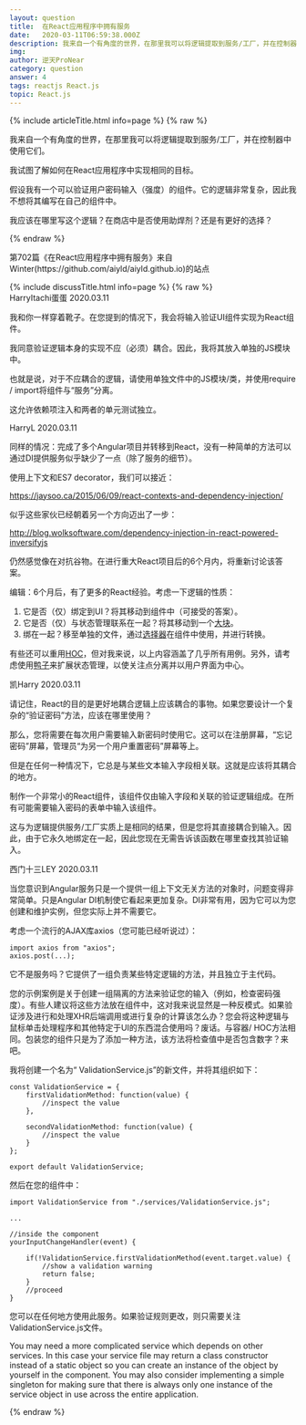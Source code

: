 ```yaml
---
layout: question
title:  在React应用程序中拥有服务
date:   2020-03-11T06:59:38.000Z
description: 我来自一个有角度的世界，在那里我可以将逻辑提取到服务/工厂，并在控制器中使用它们。我试图了解如何在React应用程序中实现相同的目标。假设我有一个...
img: 
author: 逆天ProNear
category: question
answer: 4
tags: reactjs React.js
topic: React.js
---
```

<div class="article-root">
  <div class="article">
    {% include articleTitle.html info=page %}
    {% raw %}
    <div class="article-content"><p><font style="vertical-align: inherit;"><font style="vertical-align: inherit;">我来自一个有角度的世界，在那里我可以将逻辑提取到服务/工厂，并在控制器中使用它们。</font></font></p>

<p><font style="vertical-align: inherit;"><font style="vertical-align: inherit;">我试图了解如何在React应用程序中实现相同的目标。</font></font></p>

<p><font style="vertical-align: inherit;"><font style="vertical-align: inherit;">假设我有一个可以验证用户密码输入（强度）的组件。</font><font style="vertical-align: inherit;">它的逻辑非常复杂，因此我不想将其编写在自己的组件中。</font></font></p>

<p><font style="vertical-align: inherit;"><font style="vertical-align: inherit;">我应该在哪里写这个逻辑？</font><font style="vertical-align: inherit;">在商店中是否使用助焊剂？</font><font style="vertical-align: inherit;">还是有更好的选择？</font></font></p></div>
    {% endraw %}
  </div>
  <p class="winter_mark">第702篇《在React应用程序中拥有服务》来自Winter(https://github.com/aiyld/aiyld.github.io)的站点</p>
  <div class="discuss-wrapper">
    {% include discussTitle.html info=page %}
    {% raw %}
    <div class="discuss-item">
        <div class="discuss-parent">
          <div class="discuss-meta">
            <span class="discuss-user">HarryItachi蛋蛋</span>
            <span class="discuss-time">2020.03.11</span>
          </div>
          <div class="discuss-comment"><p><font style="vertical-align: inherit;"><font style="vertical-align: inherit;">我和你一样穿着靴子。</font><font style="vertical-align: inherit;">在您提到的情况下，我会将输入验证UI组件实现为React组件。</font></font></p>

<p><font style="vertical-align: inherit;"><font style="vertical-align: inherit;">我同意验证逻辑本身的实现不应（必须）耦合。</font><font style="vertical-align: inherit;">因此，我将其放入单独的JS模块中。</font></font></p>

<p><font style="vertical-align: inherit;"><font style="vertical-align: inherit;">也就是说，对于不应耦合的逻辑，请使用单独文件中的JS模块/类，并使用require / import将组件与“服务”分离。</font></font></p>

<p><font style="vertical-align: inherit;"><font style="vertical-align: inherit;">这允许依赖项注入和两者的单元测试独立。</font></font></p></div>
        </div></div><div class="discuss-item">
        <div class="discuss-parent">
          <div class="discuss-meta">
            <span class="discuss-user">HarryL</span>
            <span class="discuss-time">2020.03.11</span>
          </div>
          <div class="discuss-comment"><p><font style="vertical-align: inherit;"><font style="vertical-align: inherit;">同样的情况：完成了多个Angular项目并转移到React，没有一种简单的方法可以通过DI提供服务似乎缺少了一点（除了服务的细节）。 </font></font></p>

<p><font style="vertical-align: inherit;"><font style="vertical-align: inherit;">使用上下文和ES7 decorator，我们可以接近：</font></font></p>

<p><a href="https://jaysoo.ca/2015/06/09/react-contexts-and-dependency-injection/" rel="noreferrer"><font style="vertical-align: inherit;"><font style="vertical-align: inherit;">https://jaysoo.ca/2015/06/09/react-contexts-and-dependency-injection/</font></font></a></p>

<p><font style="vertical-align: inherit;"><font style="vertical-align: inherit;">似乎这些家伙已经朝着另一个方向迈出了一步：</font></font></p>

<p><a href="http://blog.wolksoftware.com/dependency-injection-in-react-powered-inversifyjs" rel="noreferrer"><font style="vertical-align: inherit;"><font style="vertical-align: inherit;">http://blog.wolksoftware.com/dependency-injection-in-react-powered-inversifyjs</font></font></a></p>

<p><font style="vertical-align: inherit;"><font style="vertical-align: inherit;">仍然感觉像在对抗谷物。</font><font style="vertical-align: inherit;">在进行重大React项目后的6个月内，将重新讨论该答案。</font></font></p>

<p><font style="vertical-align: inherit;"><font style="vertical-align: inherit;">编辑：6个月后，有了更多的React经验。</font><font style="vertical-align: inherit;">考虑一下逻辑的性质：</font></font></p>

<ol>
<li><font style="vertical-align: inherit;"><font style="vertical-align: inherit;">它是否（仅）绑定到UI？</font><font style="vertical-align: inherit;">将其移动到组件中（可接受的答案）。</font></font></li>
<li><font style="vertical-align: inherit;"><font style="vertical-align: inherit;">它是否（仅）与状态管理联系在一起？</font><font style="vertical-align: inherit;">将其移动到一个</font></font><a href="https://github.com/gaearon/redux-thunk" rel="noreferrer"><font style="vertical-align: inherit;"><font style="vertical-align: inherit;">大块</font></font></a><font style="vertical-align: inherit;"><font style="vertical-align: inherit;">。</font></font></li>
<li><font style="vertical-align: inherit;"><font style="vertical-align: inherit;">绑在一起？</font><font style="vertical-align: inherit;">移至单独的文件，通过</font></font><a href="https://github.com/reactjs/reselect" rel="noreferrer"><font style="vertical-align: inherit;"><font style="vertical-align: inherit;">选择器</font></font></a><font style="vertical-align: inherit;"><font style="vertical-align: inherit;">在组件中使用，</font><font style="vertical-align: inherit;">并进行转换。</font></font></li>
</ol>

<p><font style="vertical-align: inherit;"><font style="vertical-align: inherit;">有些还可以</font><font style="vertical-align: inherit;">重用</font></font><a href="https://reactjs.org/docs/higher-order-components.html" rel="noreferrer"><font style="vertical-align: inherit;"><font style="vertical-align: inherit;">HOC</font></font></a><font style="vertical-align: inherit;"><font style="vertical-align: inherit;">，但对我来说，以上内容涵盖了几乎所有用例。</font><font style="vertical-align: inherit;">另外，请考虑使用</font></font><a href="https://github.com/erikras/ducks-modular-redux" rel="noreferrer"><font style="vertical-align: inherit;"><font style="vertical-align: inherit;">鸭子</font></font></a><font style="vertical-align: inherit;"><font style="vertical-align: inherit;">来</font><font style="vertical-align: inherit;">扩展状态管理，</font><font style="vertical-align: inherit;">以使关注点分离并以用户界面为中心。</font></font></p></div>
        </div></div><div class="discuss-item">
        <div class="discuss-parent">
          <div class="discuss-meta">
            <span class="discuss-user">凯Harry</span>
            <span class="discuss-time">2020.03.11</span>
          </div>
          <div class="discuss-comment"><p><font style="vertical-align: inherit;"><font style="vertical-align: inherit;">请记住，React的目的是更好地耦合逻辑上应该耦合的事物。</font><font style="vertical-align: inherit;">如果您要设计一个复杂的“验证密码”方法，应该在哪里使用？</font></font></p>

<p><font style="vertical-align: inherit;"><font style="vertical-align: inherit;">那么，您将需要在每次用户需要输入新密码时使用它。</font><font style="vertical-align: inherit;">这可以在注册屏幕，“忘记密码”屏幕，管理员“为另一个用户重置密码”屏幕等上。</font></font></p>

<p><font style="vertical-align: inherit;"><font style="vertical-align: inherit;">但是在任何一种情况下，它总是与某些文本输入字段相关联。</font><font style="vertical-align: inherit;">这就是应该将其耦合的地方。</font></font></p>

<p><font style="vertical-align: inherit;"><font style="vertical-align: inherit;">制作一个非常小的React组件，该组件仅由输入字段和关联的验证逻辑组成。</font><font style="vertical-align: inherit;">在所有可能需要输入密码的表单中输入该组件。</font></font></p>

<p><font style="vertical-align: inherit;"><font style="vertical-align: inherit;">这与为逻辑提供服务/工厂实质上是相同的结果，但是您将其直接耦合到输入。</font><font style="vertical-align: inherit;">因此，由于它永久地绑定在一起，因此您现在无需告诉该函数在哪里查找其验证输入。</font></font></p></div>
        </div></div><div class="discuss-item">
        <div class="discuss-parent">
          <div class="discuss-meta">
            <span class="discuss-user">西门十三LEY</span>
            <span class="discuss-time">2020.03.11</span>
          </div>
          <div class="discuss-comment"><p><font style="vertical-align: inherit;"><font style="vertical-align: inherit;">当您意识到Angular服务只是一个提供一组上下文无关方法的对象时，问题变得非常简单。</font><font style="vertical-align: inherit;">只是Angular DI机制使它看起来更加复杂。</font><font style="vertical-align: inherit;">DI非常有用，因为它可以为您创建和维护实例，但您实际上并不需要它。</font></font></p>

<p><font style="vertical-align: inherit;"><font style="vertical-align: inherit;">考虑一个流行的AJAX库axios（您可能已经听说过）：</font></font></p>

<pre><code>import axios from "axios";<font></font>
axios.post(...);<font></font>
</code></pre>

<p><font style="vertical-align: inherit;"><font style="vertical-align: inherit;">它不是服务吗？</font><font style="vertical-align: inherit;">它提供了一组负责某些特定逻辑的方法，并且独立于主代码。</font></font></p>

<p><font style="vertical-align: inherit;"><font style="vertical-align: inherit;">您的示例案例是关于创建一组隔离的方法来验证您的输入（例如，检查密码强度）。</font><font style="vertical-align: inherit;">有些人建议将这些方法放在组件中，这对我来说显然是一种反模式。</font><font style="vertical-align: inherit;">如果验证涉及进行和处理XHR后端调用或进行复杂的计算该怎么办？</font><font style="vertical-align: inherit;">您会将这种逻辑与鼠标单击处理程序和其他特定于UI的东西混合使用吗？</font><font style="vertical-align: inherit;">废话。</font><font style="vertical-align: inherit;">与容器/ HOC方法相同。</font><font style="vertical-align: inherit;">包装您的组件只是为了添加一种方法，该方法将检查值中是否包含数字？</font><font style="vertical-align: inherit;">来吧。</font></font></p>

<p><font style="vertical-align: inherit;"><font style="vertical-align: inherit;">我将创建一个名为“ ValidationService.js”的新文件，并将其组织如下：</font></font></p>

<pre><code>const ValidationService = {<font></font>
    firstValidationMethod: function(value) {<font></font>
        //inspect the value<font></font>
    },<font></font>
<font></font>
    secondValidationMethod: function(value) {<font></font>
        //inspect the value<font></font>
    }<font></font>
};<font></font>
<font></font>
export default ValidationService;<font></font>
</code></pre>

<p><font style="vertical-align: inherit;"><font style="vertical-align: inherit;">然后在您的组件中：</font></font></p>

<pre><code>import ValidationService from "./services/ValidationService.js";<font></font>
<font></font>
...<font></font>
<font></font>
//inside the component<font></font>
yourInputChangeHandler(event) {<font></font>
<font></font>
    if(!ValidationService.firstValidationMethod(event.target.value) {<font></font>
        //show a validation warning<font></font>
        return false;<font></font>
    }<font></font>
    //proceed<font></font>
}<font></font>
</code></pre>

<p><font style="vertical-align: inherit;"><font style="vertical-align: inherit;">您可以在任何地方使用此服务。</font><font style="vertical-align: inherit;">如果验证规则更改，则只需要关注ValidationService.js文件。</font></font></p>

<p>You may need a more complicated service which depends on other services. In this case your service file may return a class constructor instead of a static object so you can create an instance of the object by yourself in the component. You may also consider implementing a simple singleton for making sure that there is always only one instance of the service object in use across the entire application.</p></div>
        </div></div>
    {% endraw %}
  </div>
<div>
